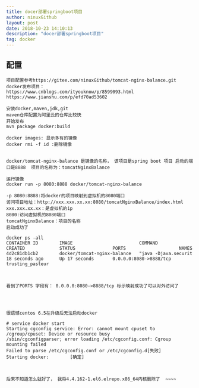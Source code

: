 ```yaml
---
title: docer部署springboot项目
author: ninuxGithub
layout: post
date: 2018-10-23 14:10:13
description: "docer部署springboot项目"
tag: docker
---
```

  
## 配置
    项目配置参考https://gitee.com/ninuxGithub/tomcat-nginx-balance.git
    docker发布项目：
    https://www.cnblogs.com/ityouknow/p/8599093.html 
    https://www.jianshu.com/p/efd70ad53602
    
    安装docker,maven,jdk,git 
    maven仓库配置为阿里云的仓库比较快
    开始发布
    mvn package docker:build
    
    docker images: 显示多有的镜像
    docker rmi -f id :删除镜像
    
    
    docker/tomcat-nginx-balance 是镜像的名称， 该项目是spring boot 项目 启动的端口是8888  项目的名称为：tomcatNginxBalance
    
    运行镜像
    docker run -p 8080:8888 docker/tomcat-nginx-balance
    
    -p 8080:8888:将docker的项目映射到虚拟机的8080端口
    访问项目地址：http://xxx.xxx.xx.xx:8080/tomcatNginxBalance/index.html
    xxx.xxx.xx.xx：是虚拟机的ip 
    8080:访问虚拟机的8080端口
    tomcatNginxBalance：项目的名称
    启动成功了
    
    docker ps -all
    CONTAINER ID        IMAGE                         COMMAND                CREATED             STATUS              PORTS                    NAMES
    4d2c81db1cb2        docker/tomcat-nginx-balance   "java -Djava.securit   18 seconds ago      Up 17 seconds       0.0.0.0:8080->8888/tcp   trusting_pasteur    
    
    
    
    看到了PORTS 字段有： 0.0.0.0:8080->8888/tcp 标示映射成功了可以对外访问了
    
    
    
    
    很遗憾centos 6.5在升级后无法启动docker
    
    # service docker start
    Starting cgconfig service: Error: cannot mount cpuset to /cgroup/cpuset: Device or resource busy
    /sbin/cgconfigparser; error loading /etc/cgconfig.conf: Cgroup mounting failed
    Failed to parse /etc/cgconfig.conf or /etc/cgconfig.d[失败]
    Starting docker:        [确定]
    
    
    
    后来不知道怎么就好了， 我将4.4.162-1.el6.elrepo.x86_64内核删除了  ~~~~
    
    
    
    
    
    
    
    
    
    
    
    
    
    